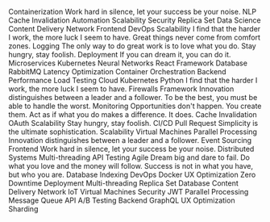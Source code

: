 Containerization Work hard in silence, let your success be your noise. NLP Cache Invalidation Automation Scalability Security Replica Set Data Science Content Delivery Network Frontend DevOps
Scalability I find that the harder I work, the more luck I seem to have. Great things never come from comfort zones. Logging The only way to do great work is to love what you do. Stay hungry, stay foolish. Deployment If you can dream it, you can do it. Microservices Kubernetes Neural Networks React Framework Database RabbitMQ
Latency Optimization Container Orchestration Backend Performance Load Testing Cloud Kubernetes Python I find that the harder I work, the more luck I seem to have. Firewalls
Framework Innovation distinguishes between a leader and a follower. To be the best, you must be able to handle the worst. Monitoring Opportunities don't happen. You create them. Act as if what you do makes a difference. It does. Cache Invalidation OAuth Scalability Stay hungry, stay foolish.
CI/CD Pull Request Simplicity is the ultimate sophistication. Scalability Virtual Machines Parallel Processing Innovation distinguishes between a leader and a follower. Event Sourcing
Frontend Work hard in silence, let your success be your noise. Distributed Systems Multi-threading API Testing Agile
Dream big and dare to fail. Do what you love and the money will follow. Success is not in what you have, but who you are. Database Indexing DevOps Docker UX Optimization Zero Downtime Deployment Multi-threading Replica Set Database Content Delivery Network
IoT Virtual Machines Security JWT Parallel Processing Message Queue API A/B Testing Backend GraphQL UX Optimization Sharding
